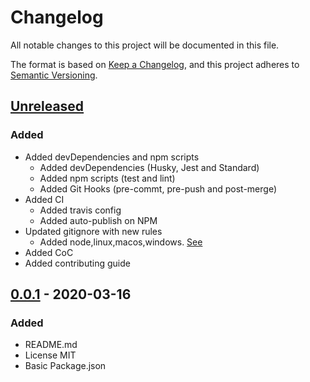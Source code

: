 # Changelog

All notable changes to this project will be documented in this file.

The format is based on [Keep a Changelog](https://keepachangelog.com/en/1.0.0/),
and this project adheres to [Semantic Versioning](https://semver.org/spec/v2.0.0.html).

## [Unreleased]

### Added

- Added devDependencies and npm scripts
  - Added devDependencies (Husky, Jest and Standard)
  - Added npm scripts (test and lint)
  - Added Git Hooks (pre-commt, pre-push and post-merge)
- Added CI
  - Added travis config
  - Added auto-publish on NPM
- Updated gitignore with new rules
  - Added node,linux,macos,windows. [See](https://www.gitignore.io/?templates=node,linux,macos,windows)
- Added CoC
- Added contributing guide

## [0.0.1] - 2020-03-16

### Added

- README.md
- License MIT
- Basic Package.json

[Unreleased]: https://github.com/ulisesgascon/express-simple-pagination/compare/v0.0.1...HEAD
[0.0.1]: https://github.com/ulisesgascon/express-simple-pagination/releases/tag/v0.0.1